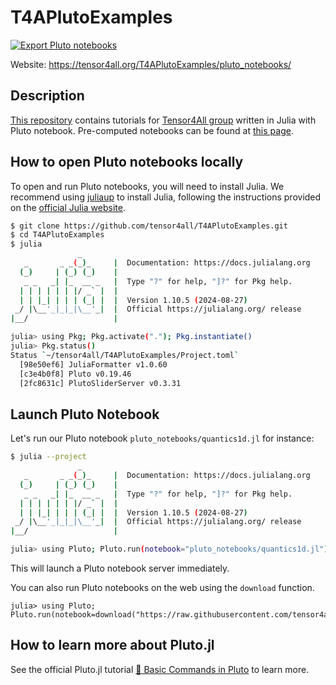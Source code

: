 # T4APlutoExamples

[![Export Pluto notebooks](https://github.com/tensor4all/T4APlutoExamples/actions/workflows/ExportPluto.yaml/badge.svg)](https://github.com/tensor4all/T4APlutoExamples/actions/workflows/ExportPluto.yaml)

Website: https://tensor4all.org/T4APlutoExamples/pluto_notebooks/


## Description

[This repository](https://github.com/Tensor4All/T4APlutoExamples) contains tutorials for [Tensor4All group](https://tensor4all.org/) written in Julia with Pluto notebook. Pre-computed notebooks can be found at [this page](https://tensor4all.org/T4APlutoExamples/pluto_notebooks/).

## How to open Pluto notebooks locally

To open and run Pluto notebooks, you will need to install Julia. We recommend using [juliaup](https://github.com/JuliaLang/juliaup) to install Julia, following the instructions provided on the [official Julia website](https://julialang.org/downloads/).

```sh
$ git clone https://github.com/tensor4all/T4APlutoExamples.git
$ cd T4APlutoExamples
$ julia
               _
   _       _ _(_)_     |  Documentation: https://docs.julialang.org
  (_)     | (_) (_)    |
   _ _   _| |_  __ _   |  Type "?" for help, "]?" for Pkg help.
  | | | | | | |/ _` |  |
  | | |_| | | | (_| |  |  Version 1.10.5 (2024-08-27)
 _/ |\__'_|_|_|\__'_|  |  Official https://julialang.org/ release
|__/                   |

julia> using Pkg; Pkg.activate("."); Pkg.instantiate()
julia> Pkg.status()
Status `~/tensor4all/T4APlutoExamples/Project.toml`
  [98e50ef6] JuliaFormatter v1.0.60
  [c3e4b0f8] Pluto v0.19.46
  [2fc8631c] PlutoSliderServer v0.3.31
```

## Launch Pluto Notebook

Let's run our Pluto notebook `pluto_notebooks/quantics1d.jl` for instance:

```sh
$ julia --project
               _
   _       _ _(_)_     |  Documentation: https://docs.julialang.org
  (_)     | (_) (_)    |
   _ _   _| |_  __ _   |  Type "?" for help, "]?" for Pkg help.
  | | | | | | |/ _` |  |
  | | |_| | | | (_| |  |  Version 1.10.5 (2024-08-27)
 _/ |\__'_|_|_|\__'_|  |  Official https://julialang.org/ release
|__/                   |

julia> using Pluto; Pluto.run(notebook="pluto_notebooks/quantics1d.jl")
```

This will launch a Pluto notebook server immediately.

You can also run Pluto notebooks on the web using the `download` function.

```julia-repl
julia> using Pluto; Pluto.run(notebook=download("https://raw.githubusercontent.com/tensor4all/T4APlutoExamples/refs/heads/main/pluto_notebooks/quantics1d.jl"))
```

## How to learn more about Pluto.jl

See the official Pluto.jl tutorial [🔎 Basic Commands in Pluto](https://github.com/fonsp/Pluto.jl/wiki/%F0%9F%94%8E-Basic-Commands-in-Pluto) to learn more.

